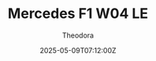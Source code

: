 ---
title: "Mercedes F1 W04 LE"
meta_title: ""
description: "Mercedes F1 W04 LE by FO 2013 ready to race!"
date: 2025-05-09T07:12:00Z
thumb: YUdlfLm
mainimage: hkA4SEg
cargallery: ["okw1ppA"]
categories: ["Car"]
author: "Theodora"
tags: ["Mercedes", "R2R", "Formula 1", "Formula","FO 2013", "2013", "Germany"]
draft: false
link: https://modsfire.com/33pPMaona54s5bi
zipsize: "48 MB"
manu: Mercedes
logo2: amg
championship: Formula 1
champlogo: f1-2000
country: Germany
year: 2013
engine: FO 108F 2.4l V8
class: Formula
drivetrain: RWD
power: "763 bhp"
torque: "310"
mass: "642*"
speed: "-"
gb: 7-speed
accel: "- seconds"
creator: FO 2013
version: "-"
csp: "0.2.0"
carname: "Mercedes F1 W04"
folder: "fo_2013_mercedes_le"
livery: "Included"
r2r: 1
host: ModsFire
---